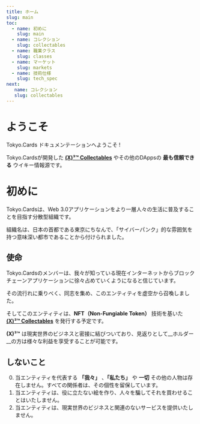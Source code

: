 ```yaml
---
title: ホーム
slug: main
toc:
  - name: 初めに 
    slug: main 
  - name: コレクション 
    slug: collectables 
  - name: 職業クラス 
    slug: classes 
  - name: マーケット 
    slug: markets 
  - name: 技術仕様 
    slug: tech_spec 
next: 
   name: コレクション
   slug: collectables 
---
```


# ようこそ
Tokyo.Cards ドキュメンテーションへようこそ !

Tokyo.Cardsが開発した __[(X)³™ Collectables](/wiki/?slug=collectables&lang=ja)__ やその他のDAppsの __最も信頼できる__ ウイキー情報源です。

# 初めに
Tokyo.Cardsは、Web 3.0アプリケーションをより一層人々の生活に普及することを目指す分散型組織です。

組織名は、日本の首都である東京にちなんで、「サイバーパンク」的な雰囲気を持つ意味深い都市であることから付けられました。

## 使命 
Tokyo.Cardsのメンバーは、我々が知っている現在インターネットからブロックチェーンアプリケーションに徐々占めていくようになると信じています。

その流行れに乗りべく、同志を集め、このエンティティを虚空から召喚しました。

そしてこのエンティティは、__NFT（Non-Fungiable Token）__ 技術を基いた __[(X)³™ Collectables](/wiki/?slug=collectables&lang=ja)__ を発行する予定です。

__(X)³™__ は現実世界のビジネスと密接に結びついており、見返りとして__ホルダー__の方は様々な利益を享受することが可能です。


## しないこと
0. 当エンティティを代表する __「我々」__ 、__「私たち」__ や __一切__ その他の人物は存在しません。すべての関係者は、その個性を留保しています。
1. 当エンティティは、役に立たない絵を作り、人々を騙してそれを買わせることはいたしません。
2. 当エンティティは、現実世界のビジネスと関連のないサービスを提供いたしません。
